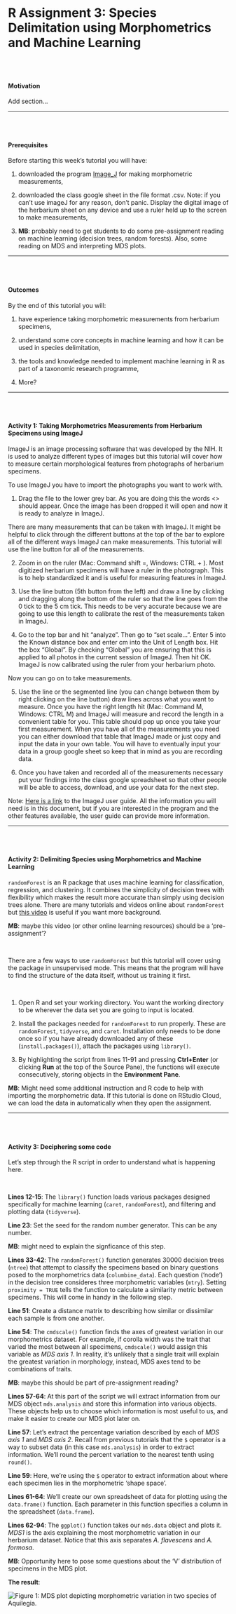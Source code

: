 R Assignment 3: Species Delimitation using Morphometrics and Machine
Learning
================

<br> <br>

#### Motivation

Add section…

-----

<br> <br>

#### Prerequisites

Before starting this week’s tutorial you will have: <br>

1.  downloaded the program
    [Image\_J](https://imagej.nih.gov/ij/download.htm) for making
    morphometric measurements, <br>

2.  downloaded the class google sheet in the file format .csv. Note: if
    you can’t use imageJ for any reason, don’t panic. Display the
    digital image of the herbarium sheet on any device and use a ruler
    held up to the screen to make measurements, <br>

3.  **MB**: probably need to get students to do some pre-assignment
    reading on machine learning (decision trees, random forests). Also,
    some reading on MDS and interpreting MDS plots.

-----

<br> <br>

#### Outcomes

By the end of this tutorial you will: <br>

1.  have experience taking morphometric measurements from herbarium
    specimens, <br>

2.  understand some core concepts in machine learning and how it can be
    used in species delimitation, <br>

3.  the tools and knowledge needed to implement machine learning in R as
    part of a taxonomic research programme, <br>

4.  More?

-----

<br> <br>

#### Activity 1: Taking Morphometrics Measurements from Herbarium Specimens using ImageJ

ImageJ is an image processing software that was developed by the NIH. It
is used to analyze different types of images but this tutorial will
cover how to measure certain morphological features from photographs of
herbarium specimens. <br>

To use ImageJ you have to import the photographs you want to work with.
<br>

1.  Drag the file to the lower grey bar. As you are doing this the words
    \<<drag and drop>\> should appear. Once the image has been dropped
    it will open and now it is ready to analyze in ImageJ. <br>

There are many measurements that can be taken with ImageJ. It might be
helpful to click through the different buttons at the top of the bar to
explore all of the different ways ImageJ can make measurements. This
tutorial will use the line button for all of the measurements. <br>

2.  Zoom in on the ruler (Mac: Command shift =, Windows: CTRL + ). Most
    digitized herbarium specimens will have a ruler in the photograph.
    This is to help standardized it and is useful for measuring features
    in ImageJ. <br>

3.  Use the line button (5th button from the left) and draw a line by
    clicking and dragging along the bottom of the ruler so that the line
    goes from the 0 tick to the 5 cm tick. This needs to be very
    accurate because we are going to use this length to calibrate the
    rest of the measurements taken in ImageJ. <br>

4.  Go to the top bar and hit “analyze”. Then go to “set scale…”. Enter
    5 into the Known distance box and enter cm into the Unit of Length
    box. Hit the box “Global”. By checking “Global” you are ensuring
    that this is applied to all photos in the current session of ImageJ.
    Then hit OK. ImageJ is now calibrated using the ruler from your
    herbarium photo. <br>

Now you can go on to take measurements. <br>

5.  Use the line or the segmented line (you can change between them by
    right clicking on the line button) draw lines across what you want
    to measure. Once you have the right length hit (Mac: Command M,
    Windows: CTRL M) and ImageJ will measure and record the length in a
    convenient table for you. This table should pop up once you take
    your first measurement. When you have all of the measurements you
    need you can either download that table that ImageJ made or just
    copy and input the data in your own table. You will have to
    eventually input your data in a group google sheet so keep that in
    mind as you are recording data. <br>

6.  Once you have taken and recorded all of the measurements necessary
    put your findings into the class google spreadsheet so that other
    people will be able to access, download, and use your data for the
    next step. <br>

Note: [Here is a
link](https://imagej.nih.gov/ij/docs/guide/user-guide.pdf) to the ImageJ
user guide. All the information you will need is in this document, but
if you are interested in the program and the other features available,
the user guide can provide more information.

-----

<br> <br>

#### Activity 2: Delimiting Species using Morphometrics and Machine Learning

`randomForest` is an R package that uses machine learning for
classification, regression, and clustering. It combines the simplicity
of decision trees with flexibility which makes the result more accurate
than simply using decision trees alone. There are many tutorials and
videos online about `randomForest` but [this
video](https://www.youtube.com/watch?v=J4Wdy0Wc_xQ) is useful if you
want more background.

**MB**: maybe this video (or other online learning resources) should be
a ‘pre-assignment’?

<br>

There are a few ways to use `randomForest` but this tutorial will cover
using the package in unsupervised mode. This means that the program will
have to find the structure of the data itself, without us training it
first.

<br>

1.  Open R and set your working directory. You want the working
    directory to be wherever the data set you are going to input is
    located.

2.  Install the packages needed for `randomForest` to run properly.
    These are `randomForest`, `tidyverse`, and `caret`. Installation
    only needs to be done once so if you have already downloaded any of
    these (`install.packages()`), attach the packages using `library()`.

3.  By highlighting the script from lines 11-91 and pressing
    **Ctrl+Enter** (or clicking **Run** at the top of the Source Pane),
    the functions will execute consecutively, storing objects in the
    **Environment Pane**.

**MB**: Might need some additional instruction and R code to help with
importing the morphometric data. If this tutorial is done on RStudio
Cloud, we can load the data in automatically when they open the
assignment.

-----

<br> <br>

#### Activity 3: Deciphering some code

Let’s step through the R script in order to understand what is happening
here.

<br>

**Lines 12-15**: The `library()` function loads various packages
designed specifically for machine learning (`caret`, `randomForest`),
and filtering and plotting data (`tidyverse`).

**Line 23**: Set the seed for the random number generator. This can be
any number.

**MB**: might need to explain the signficance of this step.

**Lines 33-42**: The `randomForest()` function generates 30000 decision
trees (`ntree`) that attempt to classify the specimens based on binary
questions posed to the morphometrics data (`columbine_data`). Each
question (‘node’) in the decision tree consideres three morphometric
variables (`mtry`). Setting `proximity = TRUE` tells the function to
calculate a similarity metric between specimens. This will come in handy
in the following step.

**Line 51**: Create a distance matrix to describing how similar or
dissimilar each sample is from one another.

**Line 54**: The `cmdscale()` function finds the axes of greatest
variation in our morphometrics dataset. For example, if corolla width
was the trait that varied the most between all specimens, `cmdscale()`
would assign this variable as *MDS axis 1*. In reality, it’s unlikely
that a single trait will explain the greatest variation in morphology,
instead, MDS axes tend to be combinations of traits.

**MB**: maybe this should be part of pre-assignment reading?

**Lines 57-64**: At this part of the script we will extract information
from our MDS object `mds.analysis` and store this information into
various objects. These objects help us to choose which information is
most useful to us, and make it easier to create our MDS plot later on.

**Line 57**: Let’s extract the percentage variation described by each of
*MDS axis 1* and *MDS axis 2*. Recall from previous tutorials that the
`$` operator is a way to subset data (in this case `mds.analysis`) in
order to extract information. We’ll round the percent variation to the
nearest tenth using `round()`.

**Line 59**: Here, we’re using the `$` operator to extract information
about where each specimen lies in the morphometric ‘shape space’.

**Lines 61-64**: We’ll create our own spreadsheet of data for plotting
using the `data.frame()` function. Each parameter in this function
specifies a column in the spreadsheet (`data.frame`).

**Lines 62-94**: The `ggplot()` function takes our `mds.data` object and
plots it. *MDS1* is the axis explaining the most morphometric variation
in our herbarium dataset. Notice that this axis separates *A.
flavescens* and *A. formosa*.

**MB**: Opportunity here to pose some questions about the ‘V’
distribution of specimens in the MDS plot.

**The result**:

![Figure 1: MDS plot depicting morphometric variation in two species of
*Aquilegia*.](aquelgia_mds.jpg) <br> <br>
